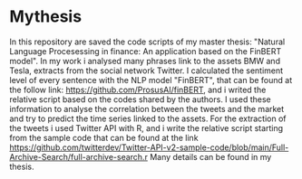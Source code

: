 # Mythesis
In this repository are saved the code scripts of my master thesis: "Natural Language Procesessing in finance: An application based on the FinBERT model".
In my work i analysed many phrases link to the assets BMW and Tesla, extracts from the social network Twitter.
I calculated the sentiment level of every sentence with the NLP model "FinBERT", that can be found at the follow link: https://github.com/ProsusAI/finBERT, and i writed the relative script based on the codes shared by the authors.
I used these information to analyse the correlation between the tweets and the market and try to predict the time series linked to the assets.
For the extraction of the tweets i used Twitter API with R, and i write the relative script starting from the sample code that can be found at the link https://github.com/twitterdev/Twitter-API-v2-sample-code/blob/main/Full-Archive-Search/full-archive-search.r 
Many details can be found in my thesis.
